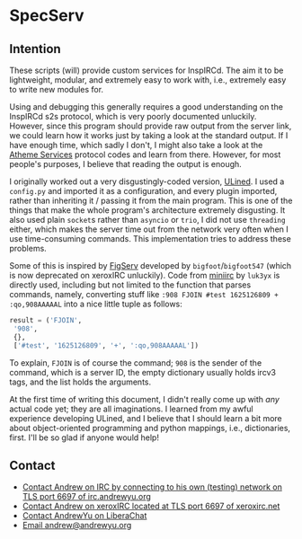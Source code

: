# SpecServ

## Intention
These scripts (will) provide custom services for InspIRCd. The aim it to be lightweight, modular, and extremely easy to
work with, i.e., extremely easy to write new modules for.

Using and debugging this generally requires a good understanding on the InspIRCd s2s protocol, which is very poorly
documented unluckily. However, since this program should provide raw output from the server link, we could learn how it
works just by taking a look at the standard output. If I have enough time, which sadly I don't, I might also take a
look at the [Atheme Services](https://atheme.github.io) protocol codes and learn from there. However, for most people's
purposes, I believe that reading the output is enough.

I originally worked out a very disgustingly-coded version, [ULined](https://github.com/andrewrunxiyu/ulined). I used a
`config.py` and imported it as a configuration, and every plugin imported, rather than inheriting it / passing it from
the main program. This is one of the things that make the whole program's architecture extremely disgusting. It also
used plain `socket`s rather than `asyncio` or `trio`, I did not use `threading` either, which makes the server time out
from the network very often when I use time-consuming commands. This implementation tries to address
these problems.

Some of this is inspired by [FigServ](https://gitlab.com/xeroxIRC/FigServ) developed by `bigfoot`/`bigfoot547` (which
is now deprecated on xeroxIRC unluckily). Code from [miniirc](https://github.com/luk3yx/miniirc) by `luk3yx` is
directly used, including but not limited to the function that parses commands, namely, converting stuff like `:908
FJOIN #test 1625126809 + :qo,908AAAAAL` into a nice little tuple as follows:
```python
result = ('FJOIN',
 '908',
 {},
 ['#test', '1625126809', '+', ':qo,908AAAAAL'])
```
To explain, `FJOIN` is of course the command; `908` is the sender of the command, which is a server ID,
the empty dictionary usually holds ircv3 tags, and the list holds the arguments.

At the first time of writing this document, I didn't really come up with *any* actual code yet; they are all
imaginations. I learned from my awful experience developing ULined, and I believe that I should learn a bit more about
object-oriented programming and python mappings, i.e., dictionaries, first. I'll be so glad if anyone would help!

## Contact
- [Contact Andrew on IRC by connecting to his own (testing) network on TLS port 6697 of irc.andrewyu.org](ircs://irc.andrewyu.org:6697)
- [Contact Andrew on xeroxIRC located at TLS port 6697 of xeroxirc.net](ircs://xeroxirc.net:6697)
- [Contact AndrewYu on LiberaChat](ircs://irc.libera.chat:6697)
- [Email andrew@andrewyu.org](mailto:andrew@andrewyu.org)
